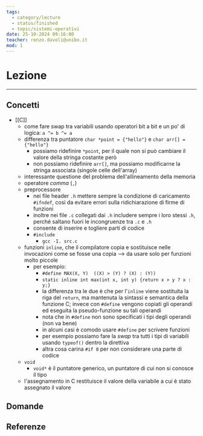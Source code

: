 ```yaml
---
tags:
  - category/lecture
  - status/finished
  - topic/sistemi-operativi
date: 25-10-2024 09:16:00
teacher: renzo.davoli@unibo.it
mod: 1
---
```

# Lezione
---
## Concetti
- [[C]]
	- come fare swap tra variabili usando operatori bit a bit e un po' di logica: `a ^= b ^= a`
	- differenza tra puntatore `char *point = {"hello"}` e `char arr[] = {"hello"}`
		- possiamo ridefinire `*point`, per il quale non si può cambiare il valore della stringa costante però
		- non possiamo ridefinire `arr[]`, ma possiamo modificarne la stringa associata (singole celle dell'array)
	- interessante questione del problema dell'allineamento della memoria
	- operatore _comma_ (`,`)
	- preprocessore
		- nei file header `.h` mettere sempre la condizione di caricamento `#ifndef`, così da evitare errori sulla ridichiarazione di firme di funzioni
		- inoltre nei file `.c` collegati dai `.h` includere sempre i loro stessi `.h`, perché saltano fuori le incongruenze tra `.c` e `.h`
		- consente di inserire e togliere parti di codice
		- `#include`
			- `gcc -I. src.c`
	- funzioni `inline`, che il compilatore copia e sostituisce nelle invocazioni come se fosse una copia --> da usare solo per funzioni molto piccole
		- per esempio:
			- `#define MAX(X, Y)  ((X) > (Y) ? (X) : (Y))`
			- `static inline int max(int x, int y) {return x > y ? x : y;}`
			- la differenza tra le due è che per l'`inline` viene sostituita la riga del `return`, ma mantenuta la sintassi e semantica della funzione C; invece con `#define` vengono copiati gli operandi ed eseguita la pseudo-funzione su tali operandi
			- nota che in `#define` non sono specificati i tipi degli operandi (non va bene)
			- in alcuni casi è comodo usare `#define` per scrivere funzioni
			- per esempio possiamo fare la _swap_ tra tutti i tipi di variabili usando `typeof()` dentro la direttiva
			- altra cosa carina `#if 0` per non considerare una parte di codice
	- `void`
		- `void*` è il puntatore generico, un puntatore di cui non si conosce il tipo
	- l'assegnamento in C restituisce il valore della variabile a cui è stato assegnato il valore

## Domande

## Referenze
